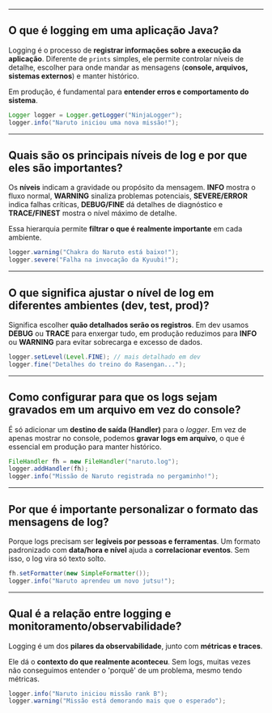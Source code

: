 
-----

## O que é logging em uma aplicação Java?

Logging é o processo de **registrar informações sobre a execução da aplicação**. Diferente de `prints` simples, ele permite controlar níveis de detalhe, escolher para onde mandar as mensagens (**console, arquivos, sistemas externos**) e manter histórico.

Em produção, é fundamental para **entender erros e comportamento do sistema**.

```java
Logger logger = Logger.getLogger("NinjaLogger");
logger.info("Naruto iniciou uma nova missão!");
```

-----

## Quais são os principais níveis de log e por que eles são importantes?

Os **níveis** indicam a gravidade ou propósito da mensagem. **INFO** mostra o fluxo normal, **WARNING** sinaliza problemas potenciais, **SEVERE/ERROR** indica falhas críticas, **DEBUG/FINE** dá detalhes de diagnóstico e **TRACE/FINEST** mostra o nível máximo de detalhe.

Essa hierarquia permite **filtrar o que é realmente importante** em cada ambiente.

```java
logger.warning("Chakra do Naruto está baixo!");
logger.severe("Falha na invocação da Kyuubi!");
```

-----

## O que significa ajustar o nível de log em diferentes ambientes (dev, test, prod)?

Significa escolher **quão detalhados serão os registros**. Em dev usamos **DEBUG** ou **TRACE** para enxergar tudo, em produção reduzimos para **INFO** ou **WARNING** para evitar sobrecarga e excesso de dados.

```java
logger.setLevel(Level.FINE); // mais detalhado em dev
logger.fine("Detalhes do treino do Rasengan...");
```

-----

## Como configurar para que os logs sejam gravados em um arquivo em vez do console?

É só adicionar um **destino de saída (Handler)** para o *logger*. Em vez de apenas mostrar no console, podemos **gravar logs em arquivo**, o que é essencial em produção para manter histórico.

```java
FileHandler fh = new FileHandler("naruto.log");
logger.addHandler(fh);
logger.info("Missão de Naruto registrada no pergaminho!");
```

-----

## Por que é importante personalizar o formato das mensagens de log?

Porque logs precisam ser **legíveis por pessoas e ferramentas**. Um formato padronizado com **data/hora e nível** ajuda a **correlacionar eventos**. Sem isso, o log vira só texto solto.

```java
fh.setFormatter(new SimpleFormatter());
logger.info("Naruto aprendeu um novo jutsu!");
```

-----

## Qual é a relação entre logging e monitoramento/observabilidade?

Logging é um dos **pilares da observabilidade**, junto com **métricas e traces**.

Ele dá o **contexto do que realmente aconteceu**. Sem logs, muitas vezes não conseguimos entender o 'porquê' de um problema, mesmo tendo métricas.

```java
logger.info("Naruto iniciou missão rank B");
logger.warning("Missão está demorando mais que o esperado");
```